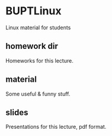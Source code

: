 # BUPTLinux
Linux material for students

## homework dir

Homeworks for this lecture.

## material

Some useful & funny stuff.

## slides

Presentations for this lecture, pdf format.


